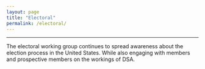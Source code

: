 ```yaml
---
layout: page
title: "Electoral"
permalink: /electoral/
---
```

---
The electoral working group continues to spread awareness about the election process in the United States. While also engaging with members and prospective members on the workings of DSA.